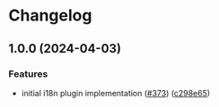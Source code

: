 # Changelog

## 1.0.0 (2024-04-03)


### Features

* initial i18n plugin implementation ([#373](https://github.com/routup/plugins/issues/373)) ([c298e65](https://github.com/routup/plugins/commit/c298e65669c3c4aed0fe417690c6552e68f6f963))
